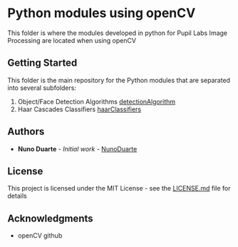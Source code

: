 # Python modules using openCV

This folder is where the modules developed in python for Pupil Labs Image Processing are located when using openCV

## Getting Started

This folder is the main repository for the Python modules that are separated into several subfolders:
1. Object/Face Detection Algorithms [detectionAlgorithm](https://github.com/NunoDuarte/openCVdevelop/tree/master/python/detectionAlgorithm)
2. Haar Cascades Classifiers [haarClassifiers](https://github.com/NunoDuarte/openCVdevelop/tree/master/python/haarClassifiers)

## Authors

* **Nuno Duarte** - *Initial work* - [NunoDuarte](https://github.com/NunoDuarte)


## License

This project is licensed under the MIT License - see the [LICENSE.md](LICENSE.md) file for details

## Acknowledgments

* openCV github
